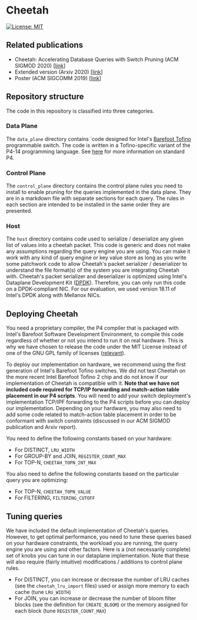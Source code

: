 # Cheetah

[![License: MIT](https://img.shields.io/badge/License-MIT-yellow.svg)](https://opensource.org/licenses/MIT)


## Related publications 
* Cheetah: Accelerating Database Queries with Switch Pruning (ACM SIGMOD 2020) \[[link](https://dl.acm.org/doi/10.1145/3318464.3389698)\]
* Extended version (Arxiv 2020) \[[link](https://arxiv.org/abs/2004.05076)\]
* Poster (ACM SIGCOMM 2019) \[[link](https://dl.acm.org/doi/10.1145/3342280.3342311)\]

## Repository structure
The code in this repository is classified into three categories.

### Data Plane
The `data_plane` directory contains `code designed for Intel's [Barefoot Tofino](https://barefootnetworks.com/products/brief-tofino/) programmable switch. The code is written in a Tofino-specific variant of the P4-14 programming language. See [here](https://p4.org/) for more information on standard P4. 

### Control Plane
The `control_plane` directory contains the control plane rules you need to install to enable pruning for the queries implemented in the data plane. They are in a markdown file with separate sections for each query. The rules in each section are intended to be installed in the same order they are presented.

### Host
The `host` directory contains code used to serialize / deserialize any given list of values into a cheetah packet. This code is generic and does not make any assumptions regarding the query engine you are using. You can make it work with any kind of query engine or key value store as long as you write some patchwork code to allow Cheetah's packet serializer / deserializer to understand the file format(s) of the system you are integrating Cheetah with. Cheetah's packet serializer and deserializer is optimized using Intel's Dataplane Development Kit ([DPDK](https://www.dpdk.org/)). Therefore, you can only run this code on a DPDK-compliant NIC. For our evaluation, we used version 18.11 of Intel's DPDK along with Mellanox NICs.


## Deploying Cheetah

You need a proprietary compiler, the P4 compiler that is packaged with Intel's Barefoot Software Development Environment, to compile this code regardless of whether or not you intend to run it on real hardware. This is why we have chosen to release the code under the MIT License instead of one of the GNU GPL family of licenses ([relevant](https://softwareengineering.stackexchange.com/questions/318503/can-i-release-software-under-the-gpl-if-it-must-be-built-with-a-proprietary-comp)).

To deploy our implementation on hardware, we recommend using the first generation of Intel's Barefoot Tofino switches. We did not test Cheetah on the more recent Intel Barefoot Tofino 2 chip and do not know if our implementation of Cheetah is compatible with it. **Note that we have not included code required for TCP/IP forwarding and match-action table placement in our P4 scripts**. You will need to add your switch deployment's implementation TCP/IPF forwarding to the P4 scripts before you can deploy our implementation. Depending on your hardware, you may also need to add some code related to match-action table placement in order to be conformant with switch constraints (discussed in our ACM SIGMOD publication and Arxiv report).

You need to define the following constants based on your hardware: 

- For DISTINCT, `LRU_WIDTH`
- For GROUP-BY and JOIN, `REGISTER_COUNT_MAX`
- For TOP-N, `CHEETAH_TOPN_INT_MAX`

You also need to define the following constants based on the particular query you are optimizing:
- For TOP-N, `CHEETAH_TOPN_VALUE`
- For FILTERING, `FILTERING_CUTOFF`

## Tuning queries

We have included the default implementation of Cheetah's queries. However, to get optimal performance, you need to tune these queries based on your hardware constraints, the workload you are running, the query engine you are using and other factors. Here is a (not necessarily complete) set of knobs you can tune in our dataplane implementation. Note that these will also require (fairly intuitive) modifications / additions to control plane rules.

- For DISTINCT, you can increase or decrease the number of LRU caches (see the `cheetah_lru_import` files) used or assign more memory to each cache (tune `LRU_WIDTH`)
- For JOIN, you can increase or decrease the number of bloom filter blocks (see the definition for `CREATE_BLOOM`) or the memory assigned for each block (tune `REGISTER_COUNT_MAX`)


